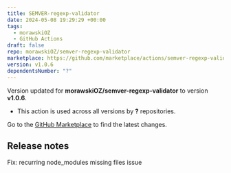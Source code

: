 ```yaml
---
title: SEMVER-regexp-validator
date: 2024-05-08 19:29:29 +00:00
tags:
  - morawskiOZ
  - GitHub Actions
draft: false
repo: morawskiOZ/semver-regexp-validator
marketplace: https://github.com/marketplace/actions/semver-regexp-validator
version: v1.0.6
dependentsNumber: "?"
---
```



Version updated for **morawskiOZ/semver-regexp-validator** to version **v1.0.6**.
- This action is used across all versions by **?** repositories.

Go to the [GitHub Marketplace](https://github.com/marketplace/actions/semver-regexp-validator) to find the latest changes.

## Release notes

Fix: recurring node_modules missing files issue

